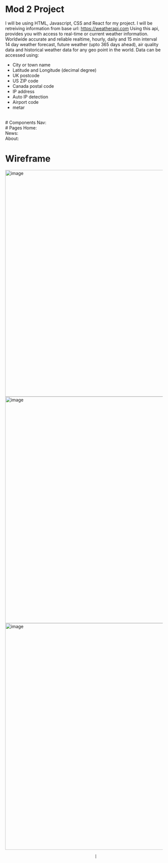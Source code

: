# Mod 2 Project 
I will be using HTML, Javascript, CSS and React for my project.
I will be retreiving information from base url: https://weatherapi.com
Using this api, provides you with access to real-time or current weather information.
Worldwide accurate and reliable realtime, hourly, daily and 15 min interval 14 day weather forecast, future weather (upto 365 days ahead), air quality data and historical weather data for any geo point in the world. Data can be accessed using:
<ul>
<li>City or town name</li>
<li>Latitude and Longitude (decimal degree)</li>
<li>UK postcode</li>
<li>US ZIP code</li>
<li>Canada postal code</li>
<li>IP address</li>
<li>Auto IP detection</li>
<li>Airport code</li>
<li>metar</li>
</ul>
<br>
# Components
Nav:
<br>
# Pages
Home:
<br>
News:
<br>
About:

# Wireframe 
<img width="723" alt="image" src="https://github.com/chantuff/Mod2Project/assets/78155828/643619e3-5d85-4ee1-b1b0-596c22147cf5">
<img width="723" alt="image" src="https://github.com/chantuff/Mod2Project/assets/78155828/f76ea05a-a47e-47a2-b5e2-3a3d167989e8">
<img width="723" alt="image" src="https://github.com/chantuff/Mod2Project/assets/78155828/e5f784a1-2d34-42a1-a5a7-0362e8824c3b">




                                            |







